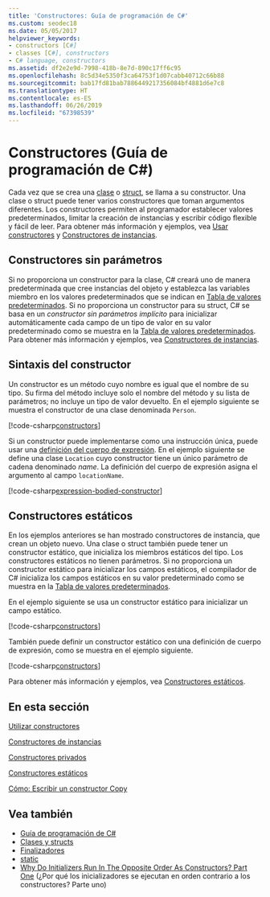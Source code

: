 ```yaml
---
title: 'Constructores: Guía de programación de C#'
ms.custom: seodec18
ms.date: 05/05/2017
helpviewer_keywords:
- constructors [C#]
- classes [C#], constructors
- C# language, constructors
ms.assetid: df2e2e9d-7998-418b-8e7d-890c17ff6c95
ms.openlocfilehash: 8c5d34e5350f3ca64753f1d07cabb40712c66b88
ms.sourcegitcommit: bab17fd81bab7886449217356084bf4881d6e7c8
ms.translationtype: HT
ms.contentlocale: es-ES
ms.lasthandoff: 06/26/2019
ms.locfileid: "67398539"
---
```

# <a name="constructors-c-programming-guide"></a>Constructores (Guía de programación de C#)

Cada vez que se crea una [clase](../../../csharp/language-reference/keywords/class.md) o [struct](../../../csharp/language-reference/keywords/struct.md), se llama a su constructor. Una clase o struct puede tener varios constructores que toman argumentos diferentes. Los constructores permiten al programador establecer valores predeterminados, limitar la creación de instancias y escribir código flexible y fácil de leer. Para obtener más información y ejemplos, vea [Usar constructores](../../../csharp/programming-guide/classes-and-structs/using-constructors.md) y [Constructores de instancias](../../../csharp/programming-guide/classes-and-structs/instance-constructors.md).  

## <a name="parameterless-constructors"></a>Constructores sin parámetros
  
Si no proporciona un constructor para la clase, C# creará uno de manera predeterminada que cree instancias del objeto y establezca las variables miembro en los valores predeterminados que se indican en [Tabla de valores predeterminados](../../../csharp/language-reference/keywords/default-values-table.md). Si no proporciona un constructor para su struct, C# se basa en un *constructor sin parámetros implícito* para inicializar automáticamente cada campo de un tipo de valor en su valor predeterminado como se muestra en la [Tabla de valores predeterminados](../../../csharp/language-reference/keywords/default-values-table.md). Para obtener más información y ejemplos, vea [Constructores de instancias](../../../csharp/programming-guide/classes-and-structs/instance-constructors.md).  

## <a name="constructor-syntax"></a>Sintaxis del constructor

Un constructor es un método cuyo nombre es igual que el nombre de su tipo. Su firma del método incluye solo el nombre del método y su lista de parámetros; no incluye un tipo de valor devuelto. En el ejemplo siguiente se muestra el constructor de una clase denominada `Person`.

[!code-csharp[constructors](../../../../samples/snippets/csharp/programming-guide/classes-and-structs/constructors1.cs#1)]  

Si un constructor puede implementarse como una instrucción única, puede usar una [definición del cuerpo de expresión](../statements-expressions-operators/expression-bodied-members.md). En el ejemplo siguiente se define una clase `Location` cuyo constructor tiene un único parámetro de cadena denominado *name*. La definición del cuerpo de expresión asigna el argumento al campo `locationName`.

[!code-csharp[expression-bodied-constructor](../../../../samples/snippets/csharp/programming-guide/classes-and-structs/expr-bodied-ctor.cs#1)]  

## <a name="static-constructors"></a>Constructores estáticos

En los ejemplos anteriores se han mostrado constructores de instancia, que crean un objeto nuevo. Una clase o struct también puede tener un constructor estático, que inicializa los miembros estáticos del tipo.  Los constructores estáticos no tienen parámetros. Si no proporciona un constructor estático para inicializar los campos estáticos, el compilador de C# inicializa los campos estáticos en su valor predeterminado como se muestra en la [Tabla de valores predeterminados](../../../csharp/language-reference/keywords/default-values-table.md).

En el ejemplo siguiente se usa un constructor estático para inicializar un campo estático.

[!code-csharp[constructors](../../../../samples/snippets/csharp/programming-guide/classes-and-structs/constructors1.cs#2)]  

También puede definir un constructor estático con una definición de cuerpo de expresión, como se muestra en el ejemplo siguiente. 

[!code-csharp[constructors](../../../../samples/snippets/csharp/programming-guide/classes-and-structs/constructors1.cs#3)]  

Para obtener más información y ejemplos, vea [Constructores estáticos](../../../csharp/programming-guide/classes-and-structs/static-constructors.md).  
  
## <a name="in-this-section"></a>En esta sección  
 [Utilizar constructores](../../../csharp/programming-guide/classes-and-structs/using-constructors.md)  
  
 [Constructores de instancias](../../../csharp/programming-guide/classes-and-structs/instance-constructors.md)  
  
 [Constructores privados](../../../csharp/programming-guide/classes-and-structs/private-constructors.md)  
  
 [Constructores estáticos](../../../csharp/programming-guide/classes-and-structs/static-constructors.md)  
  
 [Cómo: Escribir un constructor Copy](../../../csharp/programming-guide/classes-and-structs/how-to-write-a-copy-constructor.md)  
  
## <a name="see-also"></a>Vea también

- [Guía de programación de C#](../../../csharp/programming-guide/index.md)
- [Clases y structs](../../../csharp/programming-guide/classes-and-structs/index.md)
- [Finalizadores](../../../csharp/programming-guide/classes-and-structs/destructors.md)
- [static](../../../csharp/language-reference/keywords/static.md)
- [Why Do Initializers Run In The Opposite Order As Constructors? Part One](https://blogs.msdn.microsoft.com/ericlippert/2008/02/15/why-do-initializers-run-in-the-opposite-order-as-constructors-part-one) (¿Por qué los inicializadores se ejecutan en orden contrario a los constructores? Parte uno)
